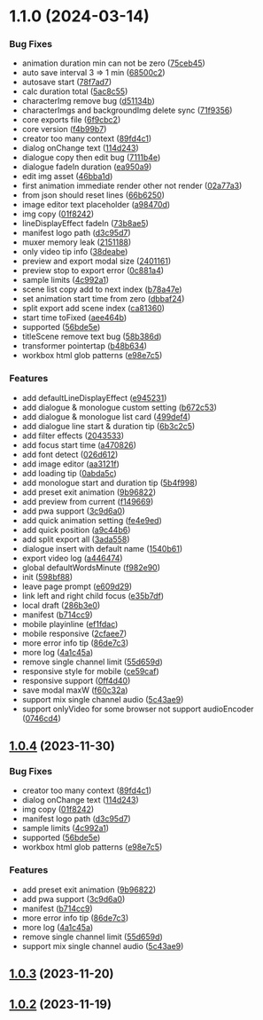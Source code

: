 

# 1.1.0 (2024-03-14)


### Bug Fixes

* animation duration min can not be zero ([75ceb45](https://github.com/vnve/vnve/commit/75ceb451f6fc1c475264c6f9703096cec5308b92))
* auto save interval 3 => 1 min ([68500c2](https://github.com/vnve/vnve/commit/68500c2bb1b71e1041a59d680ee80204e7403acf))
* autosave start ([78f7ad7](https://github.com/vnve/vnve/commit/78f7ad767ee9baa6c8652f193708ef66c85562be))
* calc duration total ([5ac8c55](https://github.com/vnve/vnve/commit/5ac8c55a9607e3564efab01c31c5b991f4645315))
* characterImg remove bug ([d51134b](https://github.com/vnve/vnve/commit/d51134b0725c5b149b192556e81dc5967a86ff9b))
* characterImgs and backgroundImg delete sync ([71f9356](https://github.com/vnve/vnve/commit/71f9356ab5beee576b463f314e8e2607ad2cee69))
* core exports file ([6f9cbc2](https://github.com/vnve/vnve/commit/6f9cbc202dca37a3665ed439edf78b6d06254b05))
* core version ([f4b99b7](https://github.com/vnve/vnve/commit/f4b99b7306edc8519aba72d5e7405504ac90c245))
* creator too many context ([89fd4c1](https://github.com/vnve/vnve/commit/89fd4c10a19da702bb79a9c7bab4765066b4d474))
* dialog onChange text ([114d243](https://github.com/vnve/vnve/commit/114d243dbfcb915dc0f052a3b95f0db1112754b5))
* dialogue copy then edit bug ([7111b4e](https://github.com/vnve/vnve/commit/7111b4ec891f79f23a3d63ef5d165a92a8cc4d62))
* dialogue fadeIn duration ([ea950a9](https://github.com/vnve/vnve/commit/ea950a948b56aa868e7f74886b97704678b69037))
* edit img asset ([46bba1d](https://github.com/vnve/vnve/commit/46bba1d24a57c4ed217d0057296cd504cdd1e8e2))
* first animation immediate render other not render ([02a77a3](https://github.com/vnve/vnve/commit/02a77a3a5537f01b7e06efeeb34d9d4b7ef403d1))
* from json should reset lines ([66b6250](https://github.com/vnve/vnve/commit/66b6250a2db0e924796cbf9174e257a2104965f6))
* image editor text placeholder ([a98470d](https://github.com/vnve/vnve/commit/a98470db67f03037491fb0db91df926edf8efec8))
* img copy ([01f8242](https://github.com/vnve/vnve/commit/01f8242919919583d5d5dcd6c5f973464a183853))
* lineDisplayEffect fadeIn ([73b8ae5](https://github.com/vnve/vnve/commit/73b8ae57f582840c2a8bca8c7467d66280b96e1b))
* manifest logo path ([d3c95d7](https://github.com/vnve/vnve/commit/d3c95d742d3eae36c0f796f5b9ae4a8146aa1e46))
* muxer memory leak ([2151188](https://github.com/vnve/vnve/commit/215118875d32f6efd5370f97bc82f4a6eb0c5ef8))
* only video tip info ([38deabe](https://github.com/vnve/vnve/commit/38deabe00ac141412fd2edad3ea25fdf492e6262))
* preview and export modal size ([2401161](https://github.com/vnve/vnve/commit/2401161bbbad85904be60d34e68401ba37fb1a39))
* preview stop to export error ([0c881a4](https://github.com/vnve/vnve/commit/0c881a495cabc0d1f5743ca1f1389c2feb91b235))
* sample limits ([4c992a1](https://github.com/vnve/vnve/commit/4c992a109d3f5636fe37f7ec9a2c1d15eab0dcd5))
* scene list copy add to next index ([b78a47e](https://github.com/vnve/vnve/commit/b78a47e64f5206e52b54be3262b4518a3ba64c89))
* set animation start time from zero ([dbbaf24](https://github.com/vnve/vnve/commit/dbbaf24cdc3c3c07c8554310237008fa1d0028c6))
* split export add scene index ([ca81360](https://github.com/vnve/vnve/commit/ca81360a1103dfb5bfab89fb78c7f8715d4cea91))
* start time toFixed ([aee464b](https://github.com/vnve/vnve/commit/aee464b904551de48d4d0800fa4f0662eccbc8bf))
* supported ([56bde5e](https://github.com/vnve/vnve/commit/56bde5ecca816b53650fe4c9d0e31d6a2ac9da06))
* titleScene remove text bug ([58b386d](https://github.com/vnve/vnve/commit/58b386d11f20745cd37be64dcf065340f08f4181))
* transformer pointertap ([b48b634](https://github.com/vnve/vnve/commit/b48b6346e1e578dc8a24c4be23fb979408846deb))
* workbox html glob patterns ([e98e7c5](https://github.com/vnve/vnve/commit/e98e7c5c66e3ba2e8397c0be96c3b908970ec85a))


### Features

* add defaultLineDisplayEffect ([e945231](https://github.com/vnve/vnve/commit/e94523192ae5b89b79f49b2adcec1e0187410ced))
* add dialogue & monologue custom setting ([b672c53](https://github.com/vnve/vnve/commit/b672c5305df683892afc64338d2a6ee50e697369))
* add dialogue & monologue list card ([499def4](https://github.com/vnve/vnve/commit/499def42719d186b66ce415e70481693d18e0fc0))
* add dialogue line start & duration tip ([6b3c2c5](https://github.com/vnve/vnve/commit/6b3c2c52b741109e1b416e80231ed17e4bed6d11))
* add filter effects ([2043533](https://github.com/vnve/vnve/commit/2043533bb1344228ba6b1cd412bf70bebc467b5c))
* add focus start time ([a470826](https://github.com/vnve/vnve/commit/a47082633a4ca8a58fcfa1dbf25b43c227b8c88b))
* add font detect ([026d612](https://github.com/vnve/vnve/commit/026d61289f6abcbc11bcf7dd857f8e5c9c0beed7))
* add image editor ([aa3121f](https://github.com/vnve/vnve/commit/aa3121f0cc5e546e644671209b798bcea7f74fa1))
* add loading tip ([0abda5c](https://github.com/vnve/vnve/commit/0abda5c1cff52d6f9c0c0b235b4f6d214111c4d4))
* add monologue start and duration tip ([5b4f998](https://github.com/vnve/vnve/commit/5b4f9983c91b70faa3fe44f1d6399faa0c4a5cc2))
* add preset exit animation ([9b96822](https://github.com/vnve/vnve/commit/9b96822ae82876e4f1bae385dcb2cef5ca8dd545))
* add preview from current ([f149669](https://github.com/vnve/vnve/commit/f1496693dfc0a56a418f75ff63a60b9f9812d38a))
* add pwa support ([3c9d6a0](https://github.com/vnve/vnve/commit/3c9d6a03f526356ad26f35bace58e50205b40f5a))
* add quick animation setting ([fe4e9ed](https://github.com/vnve/vnve/commit/fe4e9ed3cdb6b6d63f3e572ac194ae4c811cc592))
* add quick position ([a9c44b6](https://github.com/vnve/vnve/commit/a9c44b68f35877c97f496a9408cef24801f212b8))
* add split export all ([3ada558](https://github.com/vnve/vnve/commit/3ada558452fa9d699af825d1a639326550dec66e))
* dialogue insert with default name ([1540b61](https://github.com/vnve/vnve/commit/1540b61d9348c1cf417e4504f04a8d4ffc51345f))
* export video log ([a446474](https://github.com/vnve/vnve/commit/a446474d6a0579ffc7c5e690bfd6c0573223e73b))
* global defaultWordsMinute ([f982e90](https://github.com/vnve/vnve/commit/f982e906ed4a0a18d02c35b58ea7aa09d91f5a6a))
* init ([598bf88](https://github.com/vnve/vnve/commit/598bf88a595489b566973d941f7c79aaa184f007))
* leave page prompt ([e609d29](https://github.com/vnve/vnve/commit/e609d293774149f1f66fe5fc1a4c8bd53913d1b5))
* link left and right child focus ([e35b7df](https://github.com/vnve/vnve/commit/e35b7df8bac25a26b2861118a1337fb2d2861b6f))
* local draft ([286b3e0](https://github.com/vnve/vnve/commit/286b3e0800466c4c2e97792da3844cd423e11f19))
* manifest ([b714cc9](https://github.com/vnve/vnve/commit/b714cc9621a727e5235ac525cbbb17cd0e24f1fc))
* mobile playinline ([ef1fdac](https://github.com/vnve/vnve/commit/ef1fdac4204539e732099a3f27366821b87905b6))
* mobile responsive ([2cfaee7](https://github.com/vnve/vnve/commit/2cfaee7044f5c28c7a42dfcc238f99a640ba3a43))
* more error info tip ([86de7c3](https://github.com/vnve/vnve/commit/86de7c33b8ddb9117127b06410526c1cfd239fae))
* more log ([4a1c45a](https://github.com/vnve/vnve/commit/4a1c45a8c792c9495ddfe6257406df2b328926d4))
* remove single channel limit ([55d659d](https://github.com/vnve/vnve/commit/55d659d78347336203138a653accb964a8576c8a))
* responsive style for mobile ([ce59caf](https://github.com/vnve/vnve/commit/ce59caf4996dc229639380c6e960df6bbe8c87d7))
* responsive support ([0ff4d40](https://github.com/vnve/vnve/commit/0ff4d4066029dfaaf5ecd64c7262684dbb93a2ef))
* save modal maxW ([f60c32a](https://github.com/vnve/vnve/commit/f60c32a3a12e7297d27b497fa51c83b1473a14f5))
* support mix single channel audio ([5c43ae9](https://github.com/vnve/vnve/commit/5c43ae99885acaa9d19be486994af4bf4f5a0856))
* support onlyVideo for some browser not support audioEncoder ([0746cd4](https://github.com/vnve/vnve/commit/0746cd49e0f9469641d4023f37e08f4d3fbb2000))

## [1.0.4](https://github.com/vnve/vnve/compare/1.0.1...1.0.4) (2023-11-30)


### Bug Fixes

* creator too many context ([89fd4c1](https://github.com/vnve/vnve/commit/89fd4c10a19da702bb79a9c7bab4765066b4d474))
* dialog onChange text ([114d243](https://github.com/vnve/vnve/commit/114d243dbfcb915dc0f052a3b95f0db1112754b5))
* img copy ([01f8242](https://github.com/vnve/vnve/commit/01f8242919919583d5d5dcd6c5f973464a183853))
* manifest logo path ([d3c95d7](https://github.com/vnve/vnve/commit/d3c95d742d3eae36c0f796f5b9ae4a8146aa1e46))
* sample limits ([4c992a1](https://github.com/vnve/vnve/commit/4c992a109d3f5636fe37f7ec9a2c1d15eab0dcd5))
* supported ([56bde5e](https://github.com/vnve/vnve/commit/56bde5ecca816b53650fe4c9d0e31d6a2ac9da06))
* workbox html glob patterns ([e98e7c5](https://github.com/vnve/vnve/commit/e98e7c5c66e3ba2e8397c0be96c3b908970ec85a))


### Features

* add preset exit animation ([9b96822](https://github.com/vnve/vnve/commit/9b96822ae82876e4f1bae385dcb2cef5ca8dd545))
* add pwa support ([3c9d6a0](https://github.com/vnve/vnve/commit/3c9d6a03f526356ad26f35bace58e50205b40f5a))
* manifest ([b714cc9](https://github.com/vnve/vnve/commit/b714cc9621a727e5235ac525cbbb17cd0e24f1fc))
* more error info tip ([86de7c3](https://github.com/vnve/vnve/commit/86de7c33b8ddb9117127b06410526c1cfd239fae))
* more log ([4a1c45a](https://github.com/vnve/vnve/commit/4a1c45a8c792c9495ddfe6257406df2b328926d4))
* remove single channel limit ([55d659d](https://github.com/vnve/vnve/commit/55d659d78347336203138a653accb964a8576c8a))
* support mix single channel audio ([5c43ae9](https://github.com/vnve/vnve/commit/5c43ae99885acaa9d19be486994af4bf4f5a0856))

## [1.0.3](https://github.com/vnve/vnve/compare/1.0.1...1.0.3) (2023-11-20)

## [1.0.2](https://github.com/vnve/vnve/compare/1.0.1...1.0.2) (2023-11-19)
